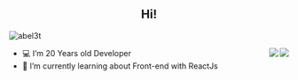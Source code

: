 <h2 align="Center">  Hi!</h3>
<p align="left"> <img src="https://komarev.com/ghpvc/?username=abel3t" alt="abel3t" /> </p>
<img align='right' src="https://github-readme-stats.vercel.app/api?username=abel3t&show_icons=true"/>
<img align='right' src="https://github-readme-stats.vercel.app/api/top-langs?username=abel3t&layout=compact"/>
  
- 💻 I’m 20 Years old Developer 
- 🌱 I’m currently learning about Front-end with ReactJs
